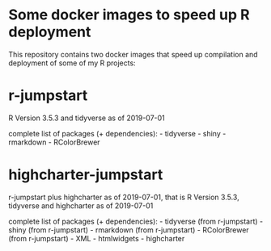 Some docker images to speed up R deployment
===============================================

This repository contains two docker images that speed up compilation and deployment of some of my R projects:

# r-jumpstart

R Version 3.5.3 and tidyverse as of 2019-07-01

complete list of packages (+ dependencies):
    - tidyverse
	- shiny
	- rmarkdown
	- RColorBrewer


# highcharter-jumpstart

r-jumpstart plus highcharter as of 2019-07-01, that is R Version 3.5.3, tidyverse and highcharter as of 2019-07-01

complete list of packages (+ dependencies):
    - tidyverse (from r-jumpstart)
	- shiny (from r-jumpstart)
	- rmarkdown (from r-jumpstart)
	- RColorBrewer (from r-jumpstart)
	- XML
	- htmlwidgets
	- highcharter
